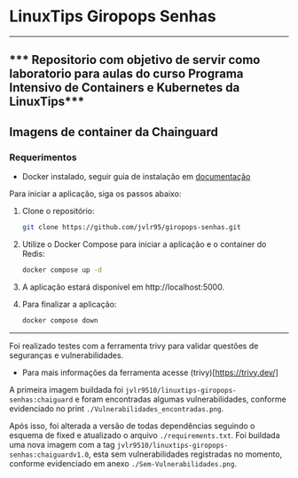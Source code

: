 # LinuxTips Giropops Senhas

---
*** Repositorio com objetivo de servir como laboratorio para aulas do curso Programa Intensivo de Containers e Kubernetes da LinuxTips***
---

## Imagens de container da Chainguard

### Requerimentos
- Docker instalado, seguir guia de instalação em [documentação](https://docs.docker.com/engine/install/)

Para iniciar a aplicação, siga os passos abaixo:

1. Clone o repositório:
   ```bash
   git clone https://github.com/jvlr95/giropops-senhas.git
   ```

2. Utilize o Docker Compose para iniciar a aplicação e o container do Redis:
    ```bash
    docker compose up -d
    ```

3. A aplicação estará disponível em http://localhost:5000.

4. Para finalizar a aplicação:
    ```bash
    docker compose down
    ```

---

Foi realizado testes com a ferramenta trivy para validar questões de seguranças e vulnerabilidades.
* Para mais informações da ferramenta acesse (trivy)[https://trivy.dev/]

A primeira imagem buildada foi `jvlr9510/linuxtips-giropops-senhas:chaiguard` e foram encontradas algumas vulnerabilidades, conforme evidenciado no print `./Vulnerabilidades_encontradas.png`.

Após isso, foi alterada a versão de todas dependências seguindo o esquema de fixed e atualizado o arquivo `./requirements.txt`. Foi buildada uma nova imagem com a tag `jvlr9510/linuxtips-giropops-senhas:chaiguardv1.0`, esta sem vulnerabilidades registradas no momento, conforme evidenciado em anexo `./Sem-Vulnerabilidades.png`.
